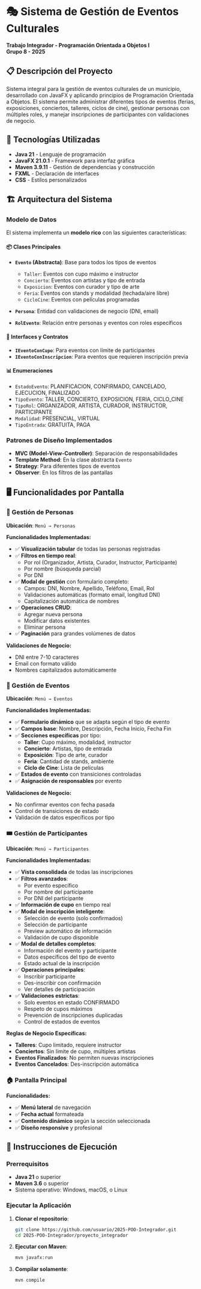 # 🎭 Sistema de Gestión de Eventos Culturales

**Trabajo Integrador - Programación Orientada a Objetos I**  
**Grupo 8 - 2025**

## 📋 Descripción del Proyecto

Sistema integral para la gestión de eventos culturales de un municipio, desarrollado con JavaFX y aplicando principios de Programación Orientada a Objetos. El sistema permite administrar diferentes tipos de eventos (ferias, exposiciones, conciertos, talleres, ciclos de cine), gestionar personas con múltiples roles, y manejar inscripciones de participantes con validaciones de negocio.

## 🚀 Tecnologías Utilizadas

- **Java 21** - Lenguaje de programación
- **JavaFX 21.0.1** - Framework para interfaz gráfica
- **Maven 3.9.11** - Gestión de dependencias y construcción
- **FXML** - Declaración de interfaces
- **CSS** - Estilos personalizados

## 🏗️ Arquitectura del Sistema

### Modelo de Datos
El sistema implementa un **modelo rico** con las siguientes características:

#### 📦 Clases Principales
- **`Evento` (Abstracta)**: Base para todos los tipos de eventos
  - `Taller`: Eventos con cupo máximo e instructor
  - `Concierto`: Eventos con artistas y tipo de entrada
  - `Exposicion`: Eventos con curador y tipo de arte
  - `Feria`: Eventos con stands y modalidad (techada/aire libre)
  - `CicloCine`: Eventos con películas programadas

- **`Persona`**: Entidad con validaciones de negocio (DNI, email)
- **`RolEvento`**: Relación entre personas y eventos con roles específicos

#### 🔧 Interfaces y Contratos
- **`IEventoConCupo`**: Para eventos con límite de participantes
- **`IEventoConInscripcion`**: Para eventos que requieren inscripción previa

#### 📊 Enumeraciones
- `EstadoEvento`: PLANIFICACION, CONFIRMADO, CANCELADO, EJECUCION, FINALIZADO
- `TipoEvento`: TALLER, CONCIERTO, EXPOSICION, FERIA, CICLO_CINE
- `TipoRol`: ORGANIZADOR, ARTISTA, CURADOR, INSTRUCTOR, PARTICIPANTE
- `Modalidad`: PRESENCIAL, VIRTUAL
- `TipoEntrada`: GRATUITA, PAGA

### Patrones de Diseño Implementados
- **MVC (Model-View-Controller)**: Separación de responsabilidades
- **Template Method**: En la clase abstracta `Evento`
- **Strategy**: Para diferentes tipos de eventos
- **Observer**: En los filtros de las pantallas

## 🖥️ Funcionalidades por Pantalla

### 👥 Gestión de Personas
**Ubicación**: `Menú → Personas`

**Funcionalidades Implementadas:**
- ✅ **Visualización tabular** de todas las personas registradas
- ✅ **Filtros en tiempo real**:
  - Por rol (Organizador, Artista, Curador, Instructor, Participante)
  - Por nombre (búsqueda parcial)
  - Por DNI
- ✅ **Modal de gestión** con formulario completo:
  - Campos: DNI, Nombre, Apellido, Teléfono, Email, Rol
  - Validaciones automáticas (formato email, longitud DNI)
  - Capitalización automática de nombres
- ✅ **Operaciones CRUD**:
  - Agregar nueva persona
  - Modificar datos existentes
  - Eliminar persona
- ✅ **Paginación** para grandes volúmenes de datos

**Validaciones de Negocio:**
- DNI entre 7-10 caracteres
- Email con formato válido
- Nombres capitalizados automáticamente

### 🎪 Gestión de Eventos
**Ubicación**: `Menú → Eventos`

**Funcionalidades Implementadas:**
- ✅ **Formulario dinámico** que se adapta según el tipo de evento
- ✅ **Campos base**: Nombre, Descripción, Fecha Inicio, Fecha Fin
- ✅ **Secciones específicas** por tipo:
  - **Taller**: Cupo máximo, modalidad, instructor
  - **Concierto**: Artistas, tipo de entrada
  - **Exposición**: Tipo de arte, curador
  - **Feria**: Cantidad de stands, ambiente
  - **Ciclo de Cine**: Lista de películas
- ✅ **Estados de evento** con transiciones controladas
- ✅ **Asignación de responsables** por evento

**Validaciones de Negocio:**
- No confirmar eventos con fecha pasada
- Control de transiciones de estado
- Validación de datos específicos por tipo

### 🎟️ Gestión de Participantes
**Ubicación**: `Menú → Participantes`

**Funcionalidades Implementadas:**
- ✅ **Vista consolidada** de todas las inscripciones
- ✅ **Filtros avanzados**:
  - Por evento específico
  - Por nombre del participante
  - Por DNI del participante
- ✅ **Información de cupo** en tiempo real
- ✅ **Modal de inscripción inteligente**:
  - Selección de evento (solo confirmados)
  - Selección de participante
  - Preview automático de información
  - Validación de cupo disponible
- ✅ **Modal de detalles completos**:
  - Información del evento y participante
  - Datos específicos del tipo de evento
  - Estado actual de la inscripción
- ✅ **Operaciones principales**:
  - Inscribir participante
  - Des-inscribir con confirmación
  - Ver detalles de participación
- ✅ **Validaciones estrictas**:
  - Solo eventos en estado CONFIRMADO
  - Respeto de cupos máximos
  - Prevención de inscripciones duplicadas
  - Control de estados de eventos

**Reglas de Negocio Específicas:**
- **Talleres**: Cupo limitado, requiere instructor
- **Conciertos**: Sin límite de cupo, múltiples artistas
- **Eventos Finalizados**: No permiten nuevas inscripciones
- **Eventos Cancelados**: Des-inscripción automática

### 🏠 Pantalla Principal
**Funcionalidades:**
- ✅ **Menú lateral** de navegación
- ✅ **Fecha actual** formateada
- ✅ **Contenido dinámico** según la sección seleccionada
- ✅ **Diseño responsive** y profesional

## 🚀 Instrucciones de Ejecución

### Prerrequisitos
- **Java 21** o superior
- **Maven 3.6** o superior
- Sistema operativo: Windows, macOS, o Linux

### Ejecutar la Aplicación

1. **Clonar el repositorio**:
   ```bash
   git clone https://github.com/usuario/2025-POO-Integrador.git
   cd 2025-POO-Integrador/proyecto_integrador
   ```

2. **Ejecutar con Maven**:
   ```bash
   mvn javafx:run
   ```

3. **Compilar solamente**:
   ```bash
   mvn compile
   ```
